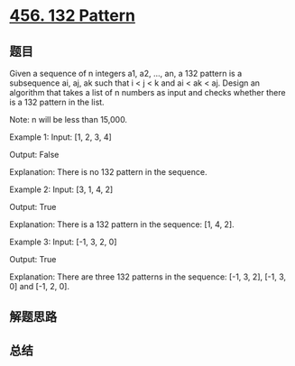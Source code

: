 # [456. 132 Pattern](https://leetcode.com/problems/132-pattern/)

## 题目

        
Given a sequence of n integers a1, a2, ..., an, a 132 pattern is a subsequence ai, aj, ak such
that i < j < k and ai < ak < aj. Design an algorithm that takes a list of n numbers as input and checks whether there is a 132 pattern in the list.

Note: n will be less than 15,000.

Example 1:
Input: [1, 2, 3, 4]

Output: False

Explanation: There is no 132 pattern in the sequence.



Example 2:
Input: [3, 1, 4, 2]

Output: True

Explanation: There is a 132 pattern in the sequence: [1, 4, 2].



Example 3:
Input: [-1, 3, 2, 0]

Output: True

Explanation: There are three 132 patterns in the sequence: [-1, 3, 2], [-1, 3, 0] and [-1, 2, 0].


      

## 解题思路


## 总结


